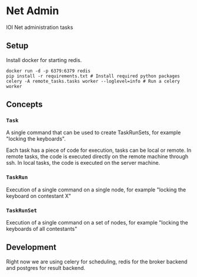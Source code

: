 # Net Admin
IOI Net administration tasks

## Setup

Install docker for starting redis.
```
docker run -d -p 6379:6379 redis
pip install -r requirements.txt # Install required python packages
celery -A remote_tasks.tasks worker --loglevel=info # Run a celery worker
```


## Concepts

### `Task`
  A single command that can be used to create TaskRunSets, for example "locking the keyboards".

  Each task has a piece of code for execution, tasks can be local or remote. In remote tasks, the 
  code is executed directly on the remote machine through ssh. In local tasks, the code is executed on the server machine.

### `TaskRun`
 Execution of a single command on a single node, for example "locking the keyboard on contestant X"

### `TaskRunSet`
 Execution of a single command on a set of nodes, for example "locking the keyboards of all contestants"



## Development

Right now we are using celery for scheduling, redis for the broker backend and postgres for result backend.